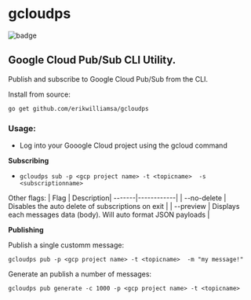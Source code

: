 # gcloudps

![badge](https://godoc.org/github.com/erikwilliamsa/gcloudps?status.svg)

## Google Cloud Pub/Sub CLI Utility.

Publish and subscribe to Google Cloud Pub/Sub from the CLI.

Install from source:

`go get github.com/erikwilliamsa/gcloudps`


### Usage:

* Log into your Gooogle Cloud project using the gcloud command 

**Subscribing** 

* `gcloudps sub -p <gcp project name> -t <topicname>  -s <subscriptionname>` 

Other flags: 
| Flag | Description|
-------|------------|
| --no-delete | Disables the auto delete of subscriptions on exit |
| --preview | Displays each messages data (body).  Will auto format JSON payloads | 



**Publishing** 

Publish a single customm message: 

`gcloudps pub -p <gcp project name> -t <topicname>  -m "my message!" ` 

Generate an publish a number of messages: 

`gcloudps pub generate -c 1000 -p <gcp project name> -t <topicname>` 



